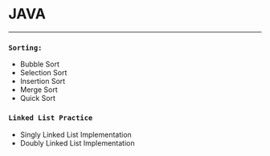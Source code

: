 # JAVA
***
### `Sorting:`
* Bubble Sort
* Selection Sort
* Insertion Sort
* Merge Sort
* Quick Sort

### `Linked List Practice`
* Singly Linked List Implementation
* Doubly Linked List Implementation
